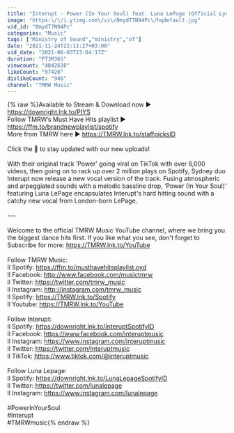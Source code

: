```yaml
---
title: "Interupt - Power (In Your Soul) feat. Luna LePage (Official Lyric Video)"
image: "https:\/\/i.ytimg.com\/vi\/0mydT7N94Pc\/hqdefault.jpg"
vid_id: "0mydT7N94Pc"
categories: "Music"
tags: ["Ministry of Sound","ministry","of"]
date: "2021-11-24T22:11:27+03:00"
vid_date: "2021-06-03T23:04:17Z"
duration: "PT3M36S"
viewcount: "4842638"
likeCount: "97420"
dislikeCount: "946"
channel: "TMRW Music"
---
```

{% raw %}Available to Stream &amp; Download now ► <a rel="nofollow" target="blank" href="https://downright.lnk.to/PIYS">https://downright.lnk.to/PIYS</a><br />Follow TMRW’s Must Have Hits playlist ► <a rel="nofollow" target="blank" href="https://ffm.to/brandnewplaylist/spotify">https://ffm.to/brandnewplaylist/spotify</a><br />More from TMRW here ► <a rel="nofollow" target="blank" href="https://TMRW.lnk.to/staffpicksID">https://TMRW.lnk.to/staffpicksID</a><br /><br />Click the 🔔 to stay updated with our new uploads!<br /><br />With their original track ‘Power’ going viral on TikTok with over 6,000 videos, then going on to rack up over 2 million plays on Spotify, Sydney duo Interupt now release a new vocal version of the track. Fusing atmospheric and arpeggiated sounds with a melodic bassline drop, ‘Power (In Your Soul)’ featuring Luna LePage encapsulates Interupt's hard hitting sound with a catchy new vocal from London-born LePage. <br /><br />---<br /><br />Welcome to the official TMRW Music YouTube channel, where we bring you the biggest dance hits first. If you like what you see, don't forget to Subscribe for more: <a rel="nofollow" target="blank" href="https://TMRW.lnk.to/YouTube">https://TMRW.lnk.to/YouTube</a><br /><br />Follow TMRW Music: <br />ll Spotify: <a rel="nofollow" target="blank" href="https://ffm.to/musthavehitsplaylist.oyd">https://ffm.to/musthavehitsplaylist.oyd</a><br />ll Facebook: <a rel="nofollow" target="blank" href="http://www.facebook.com/musictmrw">http://www.facebook.com/musictmrw</a><br />ll Twitter: <a rel="nofollow" target="blank" href="https://twitter.com/tmrw_music">https://twitter.com/tmrw_music</a><br />ll Instagram: <a rel="nofollow" target="blank" href="http://instagram.com/tmrw_music">http://instagram.com/tmrw_music</a><br />ll Spotify: <a rel="nofollow" target="blank" href="https://TMRW.lnk.to/Spotify">https://TMRW.lnk.to/Spotify</a><br />ll Youtube: <a rel="nofollow" target="blank" href="https://TMRW.lnk.to/YouTube">https://TMRW.lnk.to/YouTube</a><br /><br />Follow Interupt:<br />ll Spotify: <a rel="nofollow" target="blank" href="https://downright.lnk.to/InteruptSpotifyID">https://downright.lnk.to/InteruptSpotifyID</a><br />ll Facebook: <a rel="nofollow" target="blank" href="https://www.facebook.com/interuptmusic">https://www.facebook.com/interuptmusic</a><br />ll Instagram: <a rel="nofollow" target="blank" href="https://www.instagram.com/interuptmusic">https://www.instagram.com/interuptmusic</a><br />ll Twitter: <a rel="nofollow" target="blank" href="https://twitter.com/interuptmusic">https://twitter.com/interuptmusic</a><br />ll TikTok: <a rel="nofollow" target="blank" href="https://www.tiktok.com/@interuptmusic">https://www.tiktok.com/@interuptmusic</a><br /><br />Follow Luna Lepage: <br />ll Spotify: <a rel="nofollow" target="blank" href="https://downright.lnk.to/LunaLepageSpotifyID">https://downright.lnk.to/LunaLepageSpotifyID</a><br />ll Twitter: <a rel="nofollow" target="blank" href="https://twitter.com/lunalepage">https://twitter.com/lunalepage</a><br />ll Instagram: <a rel="nofollow" target="blank" href="https://www.instagram.com/lunalepage">https://www.instagram.com/lunalepage</a><br /><br />#PowerInYourSoul<br />#Interupt<br />#TMRWmusic{% endraw %}
